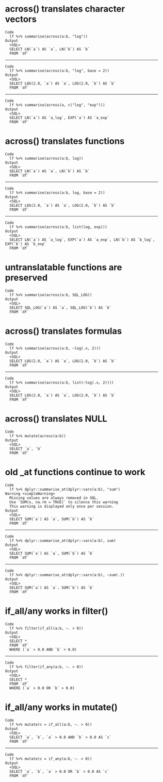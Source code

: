 # across() translates character vectors

    Code
      lf %>% summarise(across(a:b, "log"))
    Output
      <SQL>
      SELECT LN(`a`) AS `a`, LN(`b`) AS `b`
      FROM `df`

---

    Code
      lf %>% summarise(across(a:b, "log", base = 2))
    Output
      <SQL>
      SELECT LOG(2.0, `a`) AS `a`, LOG(2.0, `b`) AS `b`
      FROM `df`

---

    Code
      lf %>% summarise(across(a, c("log", "exp")))
    Output
      <SQL>
      SELECT LN(`a`) AS `a_log`, EXP(`a`) AS `a_exp`
      FROM `df`

# across() translates functions

    Code
      lf %>% summarise(across(a:b, log))
    Output
      <SQL>
      SELECT LN(`a`) AS `a`, LN(`b`) AS `b`
      FROM `df`

---

    Code
      lf %>% summarise(across(a:b, log, base = 2))
    Output
      <SQL>
      SELECT LOG(2.0, `a`) AS `a`, LOG(2.0, `b`) AS `b`
      FROM `df`

---

    Code
      lf %>% summarise(across(a:b, list(log, exp)))
    Output
      <SQL>
      SELECT LN(`a`) AS `a_log`, EXP(`a`) AS `a_exp`, LN(`b`) AS `b_log`, EXP(`b`) AS `b_exp`
      FROM `df`

# untranslatable functions are preserved

    Code
      lf %>% summarise(across(a:b, SQL_LOG))
    Output
      <SQL>
      SELECT SQL_LOG(`a`) AS `a`, SQL_LOG(`b`) AS `b`
      FROM `df`

# across() translates formulas

    Code
      lf %>% summarise(across(a:b, ~log(.x, 2)))
    Output
      <SQL>
      SELECT LOG(2.0, `a`) AS `a`, LOG(2.0, `b`) AS `b`
      FROM `df`

---

    Code
      lf %>% summarise(across(a:b, list(~log(.x, 2))))
    Output
      <SQL>
      SELECT LOG(2.0, `a`) AS `a`, LOG(2.0, `b`) AS `b`
      FROM `df`

# across() translates NULL

    Code
      lf %>% mutate(across(a:b))
    Output
      <SQL>
      SELECT `a`, `b`
      FROM `df`

# old _at functions continue to work

    Code
      lf %>% dplyr::summarise_at(dplyr::vars(a:b), "sum")
    Warning <simpleWarning>
      Missing values are always removed in SQL.
      Use `SUM(x, na.rm = TRUE)` to silence this warning
      This warning is displayed only once per session.
    Output
      <SQL>
      SELECT SUM(`a`) AS `a`, SUM(`b`) AS `b`
      FROM `df`

---

    Code
      lf %>% dplyr::summarise_at(dplyr::vars(a:b), sum)
    Output
      <SQL>
      SELECT SUM(`a`) AS `a`, SUM(`b`) AS `b`
      FROM `df`

---

    Code
      lf %>% dplyr::summarise_at(dplyr::vars(a:b), ~sum(.))
    Output
      <SQL>
      SELECT SUM(`a`) AS `a`, SUM(`b`) AS `b`
      FROM `df`

# if_all/any works in filter()

    Code
      lf %>% filter(if_all(a:b, ~. > 0))
    Output
      <SQL>
      SELECT *
      FROM `df`
      WHERE (`a` > 0.0 AND `b` > 0.0)

---

    Code
      lf %>% filter(if_any(a:b, ~. > 0))
    Output
      <SQL>
      SELECT *
      FROM `df`
      WHERE (`a` > 0.0 OR `b` > 0.0)

# if_all/any works in mutate()

    Code
      lf %>% mutate(c = if_all(a:b, ~. > 0))
    Output
      <SQL>
      SELECT `a`, `b`, `a` > 0.0 AND `b` > 0.0 AS `c`
      FROM `df`

---

    Code
      lf %>% mutate(c = if_any(a:b, ~. > 0))
    Output
      <SQL>
      SELECT `a`, `b`, `a` > 0.0 OR `b` > 0.0 AS `c`
      FROM `df`

